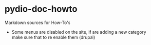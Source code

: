 # pydio-doc-howto
Markdown sources for How-To's


- Some menus are disabled on the site, if are adding a new category make sure that to re enable them (drupal)
